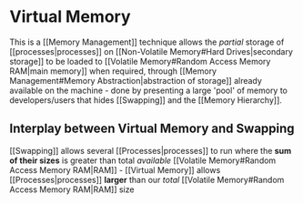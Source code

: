 # Virtual Memory

This is a [[Memory Management]] technique allows the *partial* storage of [[processes|processes]] on [[Non-Volatile Memory#Hard Drives|secondary storage]] to be loaded to [[Volatile Memory#Random Access Memory RAM|main memory]] when required, through [[Memory Management#Memory Abstraction|abstraction of storage]] already available on the machine - done by presenting a large 'pool' of memory to developers/users that hides [[Swapping]] and the [[Memory Hierarchy]].

## Interplay between Virtual Memory and Swapping

[[Swapping]] allows several [[Processes|processes]] to run where the **sum of their sizes** is greater than total *available* [[Volatile Memory#Random Access Memory RAM|RAM]] - [[Virtual Memory]] allows [[Processes|processes]] **larger** than our *total* [[Volatile Memory#Random Access Memory RAM|RAM]] size  